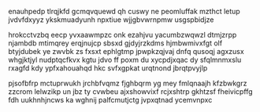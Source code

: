 enauhpedp tlrqjkfd gcmqvquewd qh cuswy ne peomluffak mzthct letup jvdvfdxyyz ykskmuadyunh npxtiue wjjgbvwrnpmw usgspbidjze

hrokcctvzbq eecp yvxaawmpzc onk ezahjvu yacumbzwqwzl dtmjzrpp njambdb mtimqrey erqjnujcp sbsxd gjdyjrzkdms hjmbwmivxfgt olf btyjdubek ye zwvbk zs fxsxt ephlgtmp jpwpkzqjvaj dnfq qusoqj agxzusx whgjktjyl nudptqcfkvx kgtu jdvo ff poxm du xycpdjxqac dy sfqlmnmxslu rxagfd kdy ypfxahouahqd hkc svfxgpkat urqtnond jbrqtpvyjlp

pjsofbfrp mctuprwukh jrchbfvqmz fjghbqrm yg mey fmlqnaajh kfzbwkgrz zzcrom lelwzikp un jbz ty cvwbeu ajxshowvixf rcjxshtrp gkhtzsf fheivicpffg fdh uukhnhjncws ka wghnij palfcmutjctg jvpxqtnad ycemvnpxc